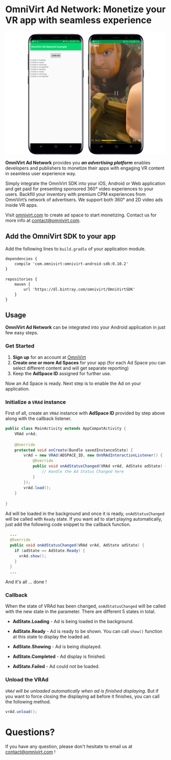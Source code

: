 # OmniVirt Ad Network: Monetize your VR app with seamless experience

![Screenshot](https://github.com/OmniVirt/OmniVirtAdNetwork-Android-Example/blob/master/screenshotad.jpg?raw=true)

**OmniVirt Ad Network** provides you ***an advertising platform*** enables developers and publishers to monetize their apps with engaging VR content in seamless user experience way.

Simply integrate the OmniVirt SDK into your iOS, Android or Web application and get paid for presenting sponsored 360° video experiences to your users. Backfill your inventory with premium CPM experiences from OmniVirt’s network of advertisers. We support both 360° and 2D video ads inside VR apps.

Visit [omnivirt.com](https://omnivirt.com/) to create ad space to start monetizing. Contact us for more info at [contact@omnivirt.com](mailto:contact@omnivirt.com).

## Add the OmniVirt SDK to your app
 
Add the following lines to `build.gradle` of your application module.
```
dependencies {
    compile 'com.omnivirt:omnivirt-android-sdk:0.10.2'
} 
 
repositories {
    maven {
        url 'https://dl.bintray.com/omnivirt/OmniVirtSDK'
    }
}
```

## Usage

**OmniVirt Ad Network** can be integrated into your Android application in just few easy steps.

### Get Started

1. **Sign up** for an account at [OmniVirt](www.omnivirt.com)
2. **Create one or more Ad Spaces** for your app (for each Ad Space you can select different content and will get separate reporting)
3. Keep the **AdSpace ID** assigned for further use.

Now an Ad Space is ready. Next step is to enable the Ad on your application.


### Initialize a `VRAd` instance
 
First of all, create an `VRAd` instance with **AdSpace ID** provided by step above along with the callback listener.
```java
public class MainActivity extends AppCompatActivity {
    VRAd vrAd;
    
    @Override
    protected void onCreate(Bundle savedInstanceState) {
        vrAd = new VRAd(ADSPACE_ID, new OnVRAdInteractionListener() {
            @Override
            public void onAdStatusChanged(VRAd vrAd, AdState adState) {
                // Handle the Ad Status Changed here
            }
        });
        vrAd.load();
    }

}
```

Ad will be loaded in the background and once it is ready, `onAdStatusChanged` will be called with `Ready` state. If you want ad to start playing automatically, just add the following code snippet to the callback function.

```java
  ...
  @Override
  public void onAdStatusChanged(VRAd vrAd, AdState adState) {
    if (adState == AdState.Ready) {
      vrAd.show();
    }
  }
  ...
```

And it's all ... done !

### Callback

When the state of VRAd has been changed, `onAdStatusChanged` will be called with the new state in the parameter. There are different 5 states in total.

- **AdState.Loading** - Ad is being loaded in the background.

- **AdState.Ready** - Ad is ready to be shown. You can call `show()` function at this state to display the loaded ad.

- **AdState.Showing** - Ad is being displayed.

- **AdState.Completed** - Ad display is finished.

- **AdState.Failed** - Ad could not be loaded.


### Unload the VRAd

*`VRAd` will be unloaded automatically when ad is finished displaying.* But if you want to force closing the displaying ad before it finishes, you can call the following method.

```java
vrAd.unload();
```

# Questions?

If you have any question, please don't hesitate to email us at [contact@omnivirt.com](mailto:contact@omnivirt.com) !
